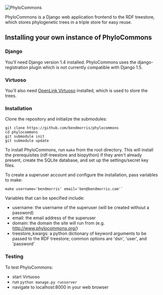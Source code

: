 ![PhyloCommons](https://raw.github.com/bendmorris/phylocommons/master/phylocommons/static/phylocommons-logo.png)

PhyloCommons is a Django web application frontend to the RDF treestore, which 
stores phylogenetic trees in a triple store for easy reuse.


## Installing your own instance of PhyloCommons

### Django

You'll need Django version 1.4 installed. PhyloCommons uses the 
django-registration plugin which is not currently compatible with Django 1.5.

### Virtuoso

You'll also need [OpenLink Virtuoso](http://virtuoso.openlinksw.com/) installed, 
which is used to store the trees.

### Installation

Clone the repository and initialize the submodules:

    git clone https://github.com/bendmorris/phylocommons
    cd phylocommons
    git submodule init
    git submodule update

To install PhyloCommons, run `make` from the root directory. This will install
the prerequisites (rdf-treestore and biopython) if they aren't already present,
create the SQLite database, and set up the settings/secret key files.

To create a superuser account and configure the installation, pass variables 
to make:

    make username='bendmorris' email='ben@bendmorris.com'`

Variables that can be specified include:

* username: the username of the superuser (will be created without a password)
* email: the email address of the superuser
* domain: the domain the site will run from (e.g. http://www.phylocommons.org/)
* treestore_kwargs: a python dictionary of keyword arguments to be passed to the
  RDF treestore; common options are 'dsn', 'user', and 'password'

### Testing

To test PhyloCommons:

* start Virtuoso
* run `python manage.py runserver`
* navigate to localhost:8000 in your web browser